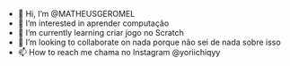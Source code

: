 - 👋 Hi, I’m @MATHEUSGEROMEL
- 👀 I’m interested in aprender computação
- 🌱 I’m currently learning criar jogo no Scratch
- 💞️ I’m looking to collaborate on nada porque não sei de nada sobre isso 
- 📫 How to reach me chama no Instagram @yoriichiqyy

<!---
MATHEUSGEROMEL/MATHEUSGEROMEL is a ✨ special ✨ repository because its `README.md` (this file) appears on your GitHub profile.
You can click the Preview link to take a look at your changes.
--->
